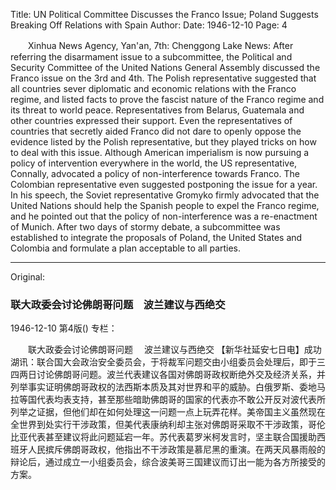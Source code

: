 Title: UN Political Committee Discusses the Franco Issue; Poland Suggests Breaking Off Relations with Spain
Author:
Date: 1946-12-10
Page: 4

　　Xinhua News Agency, Yan'an, 7th: Chenggong Lake News: After referring the disarmament issue to a subcommittee, the Political and Security Committee of the United Nations General Assembly discussed the Franco issue on the 3rd and 4th. The Polish representative suggested that all countries sever diplomatic and economic relations with the Franco regime, and listed facts to prove the fascist nature of the Franco regime and its threat to world peace. Representatives from Belarus, Guatemala and other countries expressed their support. Even the representatives of countries that secretly aided Franco did not dare to openly oppose the evidence listed by the Polish representative, but they played tricks on how to deal with this issue. Although American imperialism is now pursuing a policy of intervention everywhere in the world, the US representative, Connally, advocated a policy of non-interference towards Franco. The Colombian representative even suggested postponing the issue for a year. In his speech, the Soviet representative Gromyko firmly advocated that the United Nations should help the Spanish people to expel the Franco regime, and he pointed out that the policy of non-interference was a re-enactment of Munich. After two days of stormy debate, a subcommittee was established to integrate the proposals of Poland, the United States and Colombia and formulate a plan acceptable to all parties.



<hr /> 

Original: 


### 联大政委会讨论佛朗哥问题　波兰建议与西绝交

1946-12-10
第4版()
专栏：

　　联大政委会讨论佛朗哥问题
  　波兰建议与西绝交
    【新华社延安七日电】成功湖讯：联合国大会政治安全委员会，于将裁军问题交由小组委员会处理后，即于三四两日讨论佛朗哥问题。波兰代表建议各国对佛朗哥政权断绝外交及经济关系，并列举事实证明佛朗哥政权的法西斯本质及其对世界和平的威胁。白俄罗斯、委地马拉等国代表均表支持，甚至那些暗助佛朗哥的国家的代表亦不敢公开反对波代表所列举之证据，但他们却在如何处理这一问题一点上玩弄花样。美帝国主义虽然现在全世界到处实行干涉政策，但美代表康纳利却主张对佛朗哥采取不干涉政策，哥伦比亚代表甚至建议将此问题延宕一年。苏代表葛罗米柯发言时，坚主联合国援助西班牙人民摈斥佛朗哥政权，他指出不干涉政策是慕尼黑的重演。在两天风暴雨般的辩论后，通过成立一小组委员会，综合波美哥三国建议而订出一能为各方所接受的方案。
